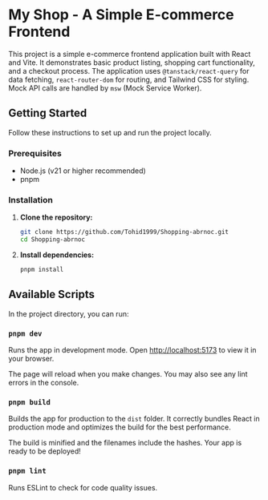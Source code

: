 # My Shop - A Simple E-commerce Frontend

This project is a simple e-commerce frontend application built with React and Vite. It demonstrates basic product listing, shopping cart functionality, and a checkout process. The application uses `@tanstack/react-query` for data fetching, `react-router-dom` for routing, and Tailwind CSS for styling. Mock API calls are handled by `msw` (Mock Service Worker).

## Getting Started

Follow these instructions to set up and run the project locally.

### Prerequisites

- Node.js (v21 or higher recommended)
- pnpm

### Installation

1.  **Clone the repository:**
    ```bash
    git clone https://github.com/Tohid1999/Shopping-abrnoc.git
    cd Shopping-abrnoc
    ```
2.  **Install dependencies:**
    ```bash
    pnpm install
    ```

## Available Scripts

In the project directory, you can run:

### `pnpm dev`

Runs the app in development mode.
Open [http://localhost:5173](http://localhost:5173) to view it in your browser.

The page will reload when you make changes.
You may also see any lint errors in the console.

### `pnpm build`

Builds the app for production to the `dist` folder.
It correctly bundles React in production mode and optimizes the build for the best performance.

The build is minified and the filenames include the hashes.
Your app is ready to be deployed!

### `pnpm lint`

Runs ESLint to check for code quality issues.
